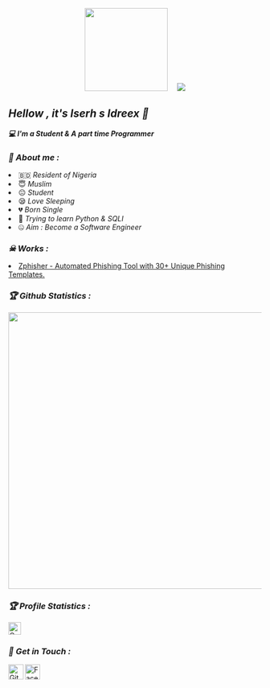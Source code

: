 <!-- Github README -->
<p align="center"><a href="https://github.com/iserh-s-idreex">
<img height="165" src="https://github-readme-stats.vercel.app/api?username=iserh-s-idreex&show_icons=true&include_all_commits=true&theme=react&cache_seconds=3200&hide_border=true" /></a>
&nbsp;&nbsp;&nbsp;
<a href="https://github.com/htr-tech"><img src="https://github-readme-stats.vercel.app/api/top-langs/?username=iserh-s-idreex&layout=compact&theme=react&hide_border=true" />
</a></p>

<h2><b><i>Hellow , it's Iserh s Idreex 👋</i></b></h2>
<b><i>💻 I'm a Student & A part time Programmer</i></b>

<h3><b><i>🤠 About me :</i></b></h3>
<li> 🇧🇩 <i>Resident of Nigeria</i></li>
<li> 😇 <i>Muslim</i></li>
<li> 😐 <i>Student</i></li>
<li> 😪 <i>Love Sleeping</i></li>
<li> 💔 <i>Born Single</i></li>
<li> 🐍 <i>Trying to learn Python & SQLI</i></li>
<li> 🤐 <i>Aim : Become a Software Engineer</i></li>

<h3><b><i>☠ Works :</i></b></h3>
<li> <a href="https://github.com/iserh-s-idreex/zphisher">Zphisher - Automated Phishing Tool with 30+ Unique Phishing Templates.</a>


<h3><b><i>🏆 Github Statistics :</i></b></h3>
<a href="https://github.com/iserh-s-idreex"><img width=550 src="https://github-profile-trophy.vercel.app/?username=iserh-s-idreex&theme=dracula&no-frame=true&title=Followers,Stars,Commit,Repository,Issues"/></a>

<h3><b><i>🏆 Profile Statistics :</i></b></h3>
<a href="https://github.com/iserh-s-idreex"><img height="25" title="Counter" src="https://komarev.com/ghpvc/?username=iserh-s-idreex&color=blueviolet&style=flat-square"></a>

<h3><b><i>📡 Get in Touch :</i></b></h3>
<a href="https://github.com/iserh-s-idreex"><img align="left" title="Github" alt="Github" width="30px" src="assets/github.png" /></a>
<a href="https://fb.com/iserhsidrees"><img align="left" title="Facebook" alt="Facebook" width="30px" src="assets/facebook.png" /></a>


